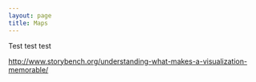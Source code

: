 ```yaml
---
layout: page
title: Maps
---
```


Test test test

http://www.storybench.org/understanding-what-makes-a-visualization-memorable/
